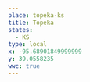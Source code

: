 ```yaml
---
place: topeka-ks
title: Topeka
states:
  - KS
type: local
x: -95.68901849999999
y: 39.0558235
wwc: true
---
```

